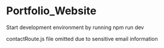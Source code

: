 # Portfolio_Website
Start development environment by running 
npm run dev

contactRoute.js file omitted due to sensitive email information
